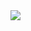 <img src = "https://user-images.githubusercontent.com/67864472/195724472-4a66fb39-ffcf-497b-bd5f-4f71fb97ef54.gif"/>
